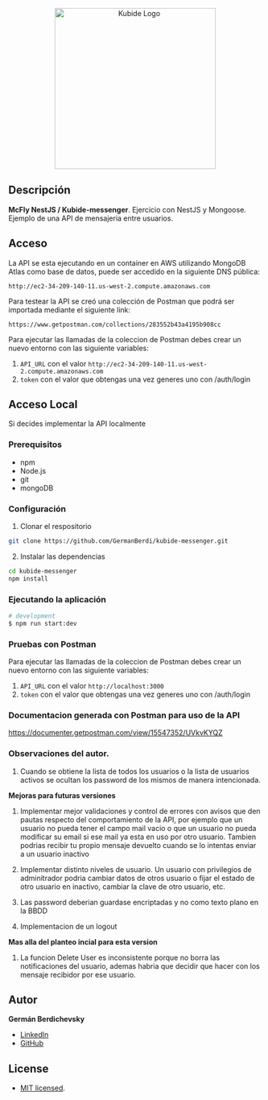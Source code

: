 <p align="center">
  <a href="https://kubide.es/" target="blank"><img src="https://kubide.es/wp-content/uploads/2016/06/logotipo-blanco-300.png" width="320" alt="Kubide Logo" /></a>
</p>

## Descripción

**McFly NestJS / Kubide-messenger**. Ejercicio con NestJS y Mongoose. Ejemplo de una API de mensajeria entre usuarios.

## Acceso

La API se esta ejecutando en un container en AWS utilizando MongoDB Atlas como base de datos, puede ser accedido en la siguiente DNS pública:
```
http://ec2-34-209-140-11.us-west-2.compute.amazonaws.com
```

Para testear la API se creó una colección de Postman que podrá ser importada mediante el siguiente link:
```
https://www.getpostman.com/collections/283552b43a4195b908cc
```

Para ejecutar las llamadas de la coleccion de Postman debes crear un nuevo entorno con las siguiente variables:

1. `API_URL` con el valor `http://ec2-34-209-140-11.us-west-2.compute.amazonaws.com`
2. `token` con el valor que obtengas una vez generes uno con /auth/login  



## Acceso Local

Si decides implementar la API localmente

### Prerequisitos
- npm
- Node.js
- git
- mongoDB

### Configuración
1. Clonar el respositorio
```bash
git clone https://github.com/GermanBerdi/kubide-messenger.git
```
2. Instalar las dependencias
```bash
cd kubide-messenger
npm install
```

### Ejecutando la aplicación

```bash
# development
$ npm run start:dev
```

### Pruebas con Postman
Para ejecutar las llamadas de la coleccion de Postman debes crear un nuevo entorno con las siguiente variables:

1. `API_URL` con el valor `http://localhost:3000`
2. `token` con el valor que obtengas una vez generes uno con /auth/login  

### Documentacion generada con Postman para uso de la API

https://documenter.getpostman.com/view/15547352/UVkvKYQZ

### Observaciones del autor.

1. Cuando se obtiene la lista de todos los usuarios o la lista de usuarios activos se ocultan los password de los mismos de manera intencionada.

**Mejoras para futuras versiones**
1. Implementar mejor validaciones y control de errores con avisos que den pautas respecto del comportamiento de la API, por ejemplo que un usuario no pueda tener el campo mail vacio o que un usuario no pueda modificar su email si ese mail ya esta en uso por otro usuario. Tambien podrias recibir tu propio mensaje devuelto cuando se lo intentas enviar a un usuario inactivo

2. Implementar distinto niveles de usuario. Un usuario con privilegios de adminitrador podria cambiar datos de otros usuario o fijar el estado de otro usuario en inactivo, cambiar la clave de otro usuario, etc.

3. Las password deberian guardase encriptadas y no como texto plano en la BBDD

4. Implementacion de un logout

**Mas alla del planteo incial para esta version**
1. La funcion Delete User es inconsistente porque no borra las notificaciones del usuario, ademas habria que decidir que hacer con los mensaje recibidor por ese usuario. 

## Autor

**Germán Berdichevsky**

- [LinkedIn](https://www.linkedin.com/in/germanberdi/)
- [GitHub](https://github.com/GermanBerdi/)

## License
- [MIT licensed](LICENSE).
